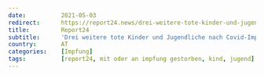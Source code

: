 ```yaml
---
date:          2021-05-03
redirect:      https://report24.news/drei-weitere-tote-kinder-und-jugendliche-nach-covid-impfung/
title:         Report24
subtitle:      'Drei weitere tote Kinder und Jugendliche nach Covid-Impfung'
country:       AT
categories:    [Impfung]
tags:          [report24, mit oder an impfung gestorben, kind, jugend]
---
```

